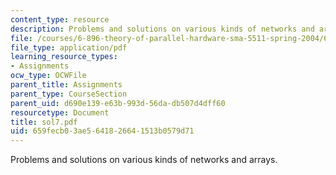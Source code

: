 ```yaml
---
content_type: resource
description: Problems and solutions on various kinds of networks and arrays.
file: /courses/6-896-theory-of-parallel-hardware-sma-5511-spring-2004/659fecb03ae5641826641513b0579d71_sol7.pdf
file_type: application/pdf
learning_resource_types:
- Assignments
ocw_type: OCWFile
parent_title: Assignments
parent_type: CourseSection
parent_uid: d690e139-e63b-993d-56da-db507d4dff60
resourcetype: Document
title: sol7.pdf
uid: 659fecb0-3ae5-6418-2664-1513b0579d71
---
```

Problems and solutions on various kinds of networks and arrays.

